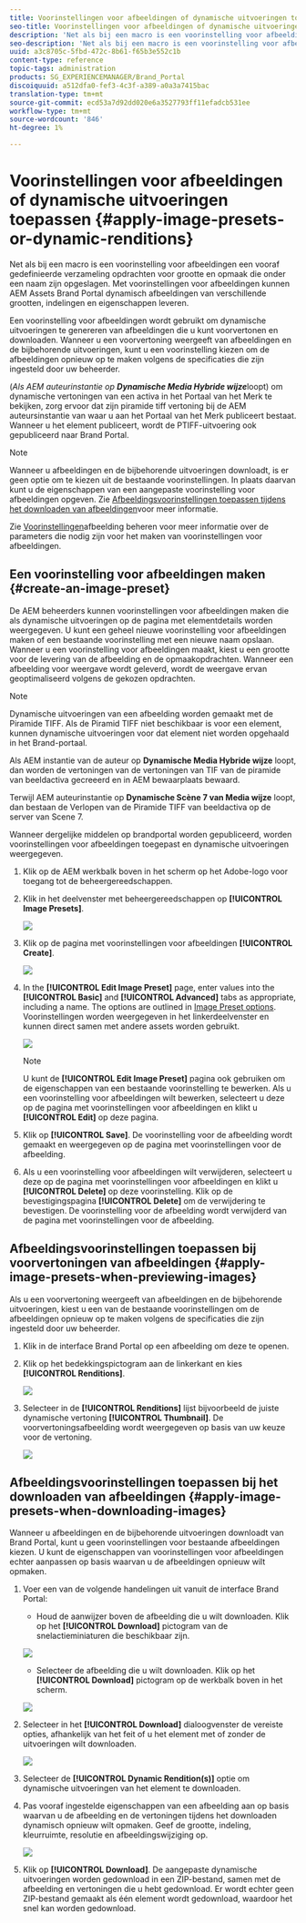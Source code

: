 ```yaml
---
title: Voorinstellingen voor afbeeldingen of dynamische uitvoeringen toepassen
seo-title: Voorinstellingen voor afbeeldingen of dynamische uitvoeringen toepassen
description: 'Net als bij een macro is een voorinstelling voor afbeeldingen een vooraf gedefinieerde verzameling opdrachten voor grootte en opmaak die onder een naam zijn opgeslagen. Met voorinstellingen voor afbeeldingen kunnen AEM Assets Brand Portal dynamisch afbeeldingen van verschillende grootten, indelingen en eigenschappen leveren. '
seo-description: 'Net als bij een macro is een voorinstelling voor afbeeldingen een vooraf gedefinieerde verzameling opdrachten voor grootte en opmaak die onder een naam zijn opgeslagen. Met voorinstellingen voor afbeeldingen kunnen AEM Assets Brand Portal dynamisch afbeeldingen van verschillende grootten, indelingen en eigenschappen leveren. '
uuid: a3c8705c-5fbd-472c-8b61-f65b3e552c1b
content-type: reference
topic-tags: administration
products: SG_EXPERIENCEMANAGER/Brand_Portal
discoiquuid: a512dfa0-fef3-4c3f-a389-a0a3a7415bac
translation-type: tm+mt
source-git-commit: ecd53a7d92dd020e6a3527793ff11efadcb531ee
workflow-type: tm+mt
source-wordcount: '846'
ht-degree: 1%

---
```



# Voorinstellingen voor afbeeldingen of dynamische uitvoeringen toepassen {#apply-image-presets-or-dynamic-renditions}

Net als bij een macro is een voorinstelling voor afbeeldingen een vooraf gedefinieerde verzameling opdrachten voor grootte en opmaak die onder een naam zijn opgeslagen. Met voorinstellingen voor afbeeldingen kunnen AEM Assets Brand Portal dynamisch afbeeldingen van verschillende grootten, indelingen en eigenschappen leveren.

Een voorinstelling voor afbeeldingen wordt gebruikt om dynamische uitvoeringen te genereren van afbeeldingen die u kunt voorvertonen en downloaden. Wanneer u een voorvertoning weergeeft van afbeeldingen en de bijbehorende uitvoeringen, kunt u een voorinstelling kiezen om de afbeeldingen opnieuw op te maken volgens de specificaties die zijn ingesteld door uw beheerder.

(*Als AEM auteurinstantie op **Dynamische Media Hybride wijze***loopt) om dynamische vertoningen van een activa in het Portaal van het Merk te bekijken, zorg ervoor dat zijn piramide tiff vertoning bij de AEM auteursinstantie van waar u aan het Portaal van het Merk publiceert bestaat. Wanneer u het element publiceert, wordt de PTIFF-uitvoering ook gepubliceerd naar Brand Portal.

>[!NOTE]
>
>Wanneer u afbeeldingen en de bijbehorende uitvoeringen downloadt, is er geen optie om te kiezen uit de bestaande voorinstellingen. In plaats daarvan kunt u de eigenschappen van een aangepaste voorinstelling voor afbeeldingen opgeven. Zie [Afbeeldingsvoorinstellingen toepassen tijdens het downloaden van afbeeldingen](../using/brand-portal-image-presets.md#main-pars-text-1403412644)voor meer informatie.

Zie [Voorinstellingen](https://docs.adobe.com/docs/en/AEM/6-0/administer/integration/dynamic-media/image-presets.html)afbeelding beheren voor meer informatie over de parameters die nodig zijn voor het maken van voorinstellingen voor afbeeldingen.

## Een voorinstelling voor afbeeldingen maken {#create-an-image-preset}

De AEM beheerders kunnen voorinstellingen voor afbeeldingen maken die als dynamische uitvoeringen op de pagina met elementdetails worden weergegeven. U kunt een geheel nieuwe voorinstelling voor afbeeldingen maken of een bestaande voorinstelling met een nieuwe naam opslaan. Wanneer u een voorinstelling voor afbeeldingen maakt, kiest u een grootte voor de levering van de afbeelding en de opmaakopdrachten. Wanneer een afbeelding voor weergave wordt geleverd, wordt de weergave ervan geoptimaliseerd volgens de gekozen opdrachten.

>[!NOTE]
>
>Dynamische uitvoeringen van een afbeelding worden gemaakt met de Piramide TIFF. Als de Piramid TIFF niet beschikbaar is voor een element, kunnen dynamische uitvoeringen voor dat element niet worden opgehaald in het Brand-portaal.
>
>Als AEM instantie van de auteur op **Dynamische Media Hybride wijze** loopt, dan worden de vertoningen van de vertoningen van TIF van de piramide van beeldactiva gecreeerd en in AEM bewaarplaats bewaard.
>
>Terwijl AEM auteurinstantie op **Dynamische Scène 7 van Media wijze** loopt, dan bestaan de Verlopen van de Piramide TIFF van beeldactiva op de server van Scene 7.
>
>Wanneer dergelijke middelen op brandportal worden gepubliceerd, worden voorinstellingen voor afbeeldingen toegepast en dynamische uitvoeringen weergegeven.

1. Klik op de AEM werkbalk boven in het scherm op het Adobe-logo voor toegang tot de beheergereedschappen.

1. Klik in het deelvenster met beheergereedschappen op **[!UICONTROL Image Presets]**.

   ![](assets/admin-tools-panel-4.png)

1. Klik op de pagina met voorinstellingen voor afbeeldingen **[!UICONTROL Create]**.

   ![](assets/image_preset_homepage.png)

1. In the **[!UICONTROL Edit Image Preset]** page, enter values into the **[!UICONTROL Basic]** and **[!UICONTROL Advanced]** tabs as appropriate, including a name. The options are outlined in [Image Preset options](https://docs.adobe.com/docs/en/AEM/6-0/administer/integration/dynamic-media/image-presets.html#Image%20preset%20options). Voorinstellingen worden weergegeven in het linkerdeelvenster en kunnen direct samen met andere assets worden gebruikt.

   ![](assets/image_preset_create.png)

   >[!NOTE]
   >
   >U kunt de **[!UICONTROL Edit Image Preset]** pagina ook gebruiken om de eigenschappen van een bestaande voorinstelling te bewerken. Als u een voorinstelling voor afbeeldingen wilt bewerken, selecteert u deze op de pagina met voorinstellingen voor afbeeldingen en klikt u **[!UICONTROL Edit]** op deze pagina.

1. Klik op **[!UICONTROL Save]**. De voorinstelling voor de afbeelding wordt gemaakt en weergegeven op de pagina met voorinstellingen voor de afbeelding.
1. Als u een voorinstelling voor afbeeldingen wilt verwijderen, selecteert u deze op de pagina met voorinstellingen voor afbeeldingen en klikt u **[!UICONTROL Delete]** op deze voorinstelling. Klik op de bevestigingspagina **[!UICONTROL Delete]** om de verwijdering te bevestigen. De voorinstelling voor de afbeelding wordt verwijderd van de pagina met voorinstellingen voor de afbeelding.

## Afbeeldingsvoorinstellingen toepassen bij voorvertoningen van afbeeldingen  {#apply-image-presets-when-previewing-images}

Als u een voorvertoning weergeeft van afbeeldingen en de bijbehorende uitvoeringen, kiest u een van de bestaande voorinstellingen om de afbeeldingen opnieuw op te maken volgens de specificaties die zijn ingesteld door uw beheerder.

1. Klik in de interface Brand Portal op een afbeelding om deze te openen.
1. Klik op het bedekkingspictogram aan de linkerkant en kies **[!UICONTROL Renditions]**.

   ![](assets/image-preset-previewrenditions.png)

1. Selecteer in de **[!UICONTROL Renditions]** lijst bijvoorbeeld de juiste dynamische vertoning **[!UICONTROL Thumbnail]**. De voorvertoningsafbeelding wordt weergegeven op basis van uw keuze voor de vertoning.

   ![](assets/image-preset-previewrenditionthumbnail.png)

## Afbeeldingsvoorinstellingen toepassen bij het downloaden van afbeeldingen {#apply-image-presets-when-downloading-images}

Wanneer u afbeeldingen en de bijbehorende uitvoeringen downloadt van Brand Portal, kunt u geen voorinstellingen voor bestaande afbeeldingen kiezen. U kunt de eigenschappen van voorinstellingen voor afbeeldingen echter aanpassen op basis waarvan u de afbeeldingen opnieuw wilt opmaken.

1. Voer een van de volgende handelingen uit vanuit de interface Brand Portal:

   * Houd de aanwijzer boven de afbeelding die u wilt downloaden. Klik op het **[!UICONTROL Download]** pictogram van de snelactieminiaturen die beschikbaar zijn.

   ![](assets/downloadsingleasset.png)

   * Selecteer de afbeelding die u wilt downloaden. Klik op het **[!UICONTROL Download]** pictogram op de werkbalk boven in het scherm.

   ![](assets/downloadassets.png)

1. Selecteer in het **[!UICONTROL Download]** dialoogvenster de vereiste opties, afhankelijk van het feit of u het element met of zonder de uitvoeringen wilt downloaden.

   ![](assets/donload-assets-dialog.png)

1. Selecteer de **[!UICONTROL Dynamic Rendition(s)]** optie om dynamische uitvoeringen van het element te downloaden.
1. Pas vooraf ingestelde eigenschappen van een afbeelding aan op basis waarvan u de afbeelding en de vertoningen tijdens het downloaden dynamisch opnieuw wilt opmaken. Geef de grootte, indeling, kleurruimte, resolutie en afbeeldingswijziging op.

   ![](assets/dynamicrenditions.png)

1. Klik op **[!UICONTROL Download]**. De aangepaste dynamische uitvoeringen worden gedownload in een ZIP-bestand, samen met de afbeelding en vertoningen die u hebt gedownload. Er wordt echter geen ZIP-bestand gemaakt als één element wordt gedownload, waardoor het snel kan worden gedownload.
